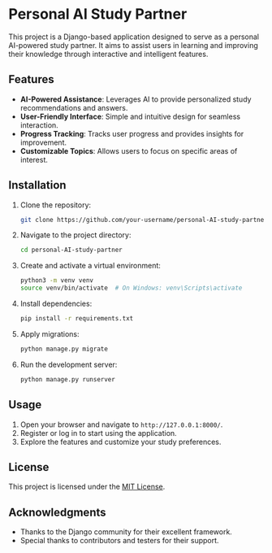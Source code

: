 # Personal AI Study Partner

This project is a Django-based application designed to serve as a personal AI-powered study partner. It aims to assist users in learning and improving their knowledge through interactive and intelligent features.

## Features

- **AI-Powered Assistance**: Leverages AI to provide personalized study recommendations and answers.
- **User-Friendly Interface**: Simple and intuitive design for seamless interaction.
- **Progress Tracking**: Tracks user progress and provides insights for improvement.
- **Customizable Topics**: Allows users to focus on specific areas of interest.

## Installation

1. Clone the repository:
    ```bash
    git clone https://github.com/your-username/personal-AI-study-partner.git
    ```
2. Navigate to the project directory:
    ```bash
    cd personal-AI-study-partner
    ```
3. Create and activate a virtual environment:
    ```bash
    python3 -m venv venv
    source venv/bin/activate  # On Windows: venv\Scripts\activate
    ```
4. Install dependencies:
    ```bash
    pip install -r requirements.txt
    ```
5. Apply migrations:
    ```bash
    python manage.py migrate
    ```
6. Run the development server:
    ```bash
    python manage.py runserver
    ```

## Usage

1. Open your browser and navigate to `http://127.0.0.1:8000/`.
2. Register or log in to start using the application.
3. Explore the features and customize your study preferences.

## License

This project is licensed under the [MIT License](LICENSE).

## Acknowledgments

- Thanks to the Django community for their excellent framework.
- Special thanks to contributors and testers for their support.
